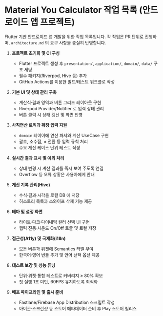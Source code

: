 # Material You Calculator 작업 목록 (안드로이드 앱 프로젝트)

Flutter 기반 안드로이드 앱 개발을 위한 작업 목록입니다. 각 작업은 PR 단위로 진행하며, `architecture.md` 의 요구 사항을 충실히 반영합니다.

1. **프로젝트 초기화 및 CI 구성**
   - Flutter 프로젝트 생성 후 `presentation/`, `application/`, `domain/`, `data/` 구조 세팅
   - 필수 패키지(Riverpod, Hive 등) 추가
   - GitHub Actions를 이용한 빌드/테스트 워크플로 작성

2. **기본 UI 및 상태 관리 구축**
   - 계산식·결과 영역과 버튼 그리드 레이아웃 구현
   - Riverpod Provider/Notifier 로 입력 상태 관리
   - 버튼 클릭 시 상태 갱신 및 화면 반영

3. **사칙연산 로직과 확장 입력 지원**
   - `domain` 레이어에 연산 파서와 계산 UseCase 구현
   - 괄호, 소수점, ± 전환 등 입력 규칙 처리
   - 주요 계산 케이스 단위 테스트 작성

4. **실시간 결과 표시 및 예외 처리**
   - 상태 변경 시 계산 결과를 즉시 보여 주도록 연결
   - Overflow 등 오류 상황은 사용자에게 안내

5. **계산 기록 관리(Hive)**
   - 수식·결과·시각을 로컬 DB 에 저장
   - 히스토리 목록과 스와이프 삭제 기능 제공

6. **테마 및 설정 화면**
   - 라이트·다크·다이내믹 컬러 선택 UI 구현
   - 햅틱 진동·사운드 On/Off 토글 및 로컬 저장

7. **접근성(A11y) 및 국제화(i18n)**
   - 모든 버튼과 위젯에 Semantics 라벨 부여
   - 한국어·영어 번들 추가 및 언어 선택 옵션 제공

8. **테스트 보강 및 성능 튜닝**
   - 단위·위젯·통합 테스트로 커버리지 ≥ 80% 확보
   - 첫 실행 1초 미만, 60FPS 유지하도록 최적화

9. **배포 파이프라인 및 출시 준비**
   - Fastlane/Firebase App Distribution 스크립트 작성
   - 아이콘·스크린샷 등 스토어 메타데이터 준비 후 Play 스토어 릴리스
